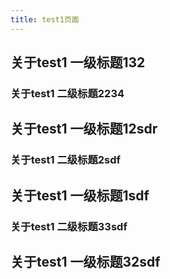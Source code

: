 ```yaml
---
title: test1页面
---
```

## 关于test1 一级标题132
### 关于test1 二级标题2234
## 关于test1 一级标题12sdr
### 关于test1 二级标题2sdf
## 关于test1 一级标题1sdf
### 关于test1 二级标题33sdf
## 关于test1 一级标题32sdf